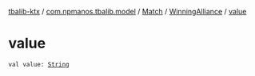[tbalib-ktx](../../../index.md) / [com.npmanos.tbalib.model](../../index.md) / [Match](../index.md) / [WinningAlliance](index.md) / [value](./value.md)

# value

`val value: `[`String`](https://kotlinlang.org/api/latest/jvm/stdlib/kotlin/-string/index.html)